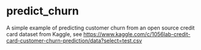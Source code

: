 # predict_churn
A simple example of predicting customer churn from an open source credit card dataset from Kaggle, see https://www.kaggle.com/c/1056lab-credit-card-customer-churn-prediction/data?select=test.csv


